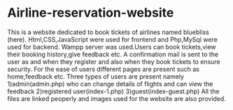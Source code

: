# Airline-reservation-website
This is a website dedicated to book tickets of airlines named bluebliss (here). Html,CSS,JavaScript were used for frontend and Php,MySql were used for backend. Wampp server was used.Users can book tickets,view their booking history,give feedback etc. A confirmation mail is sent to the user as and when they register and also when they book tickets to ensure security. For the ease of users different pages are present such as home,feedback etc.
Three types of users are present namely 1)admin(admin.php) who can change details of flights and can view the feedback 2)registered user(index-1.php) 3)guest(index-guest.php)
All the files are linked peoperly and images used for the website are also provided.
